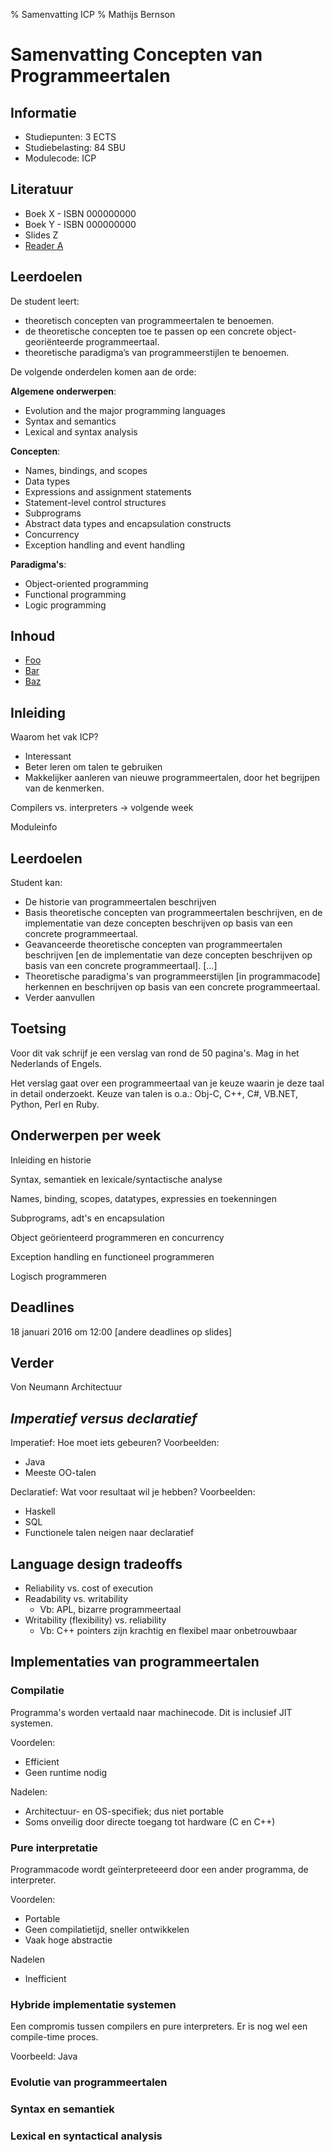 % Samenvatting ICP
% Mathijs Bernson

# Samenvatting Concepten van Programmeertalen

## Informatie

* Studiepunten: 3 ECTS
* Studiebelasting: 84 SBU
* Modulecode: ICP

## Literatuur

* Boek X - ISBN 000000000
* Boek Y - ISBN 000000000
* Slides Z
* [Reader A](http://example.com)

## Leerdoelen

De student leert:

- theoretisch concepten van programmeertalen te benoemen.
- de theoretische concepten toe te passen op een concrete object-georiënteerde programmeertaal.
- theoretische paradigma’s van programmeerstijlen te benoemen.

De volgende onderdelen komen aan de orde:

**Algemene onderwerpen**:

* Evolution and the major programming languages
* Syntax and semantics
* Lexical and syntax analysis

**Concepten**:

* Names, bindings, and scopes
* Data types
* Expressions and assignment statements
* Statement-level control structures
* Subprograms
* Abstract data types and encapsulation constructs
* Concurrency
* Exception handling and event handling

**Paradigma's**:

* Object-oriented programming
* Functional programming
* Logic programming

## Inhoud

* [Foo](#foo)
* [Bar](#bar)
* [Baz](#baz)

## Inleiding

Waarom het vak ICP?

* Interessant
* Beter leren om talen te gebruiken
* Makkelijker aanleren van nieuwe programmeertalen, door het begrijpen van de kenmerken.

Compilers vs. interpreters -> volgende week

Moduleinfo

## Leerdoelen

Student kan:

* De historie van programmeertalen beschrijven
* Basis theoretische concepten van programmeertalen beschrijven, en de implementatie van deze concepten beschrijven op basis van een concrete programmeertaal.
* Geavanceerde theoretische concepten van programmeertalen beschrijven [en de implementatie van deze concepten beschrijven op basis van een concrete programmeertaal]. [...]
* Theoretische paradigma's van programmeerstijlen [in programmacode] herkennen en beschrijven op basis van een concrete programmeertaal.
* Verder aanvullen

## Toetsing

Voor dit vak schrijf je een verslag van rond de 50 pagina's. Mag in het Nederlands of Engels.

Het verslag gaat over een programmeertaal van je keuze waarin je deze taal in detail onderzoekt.
Keuze van talen is o.a.: Obj-C, C++, C#, VB.NET, Python, Perl en Ruby.

## Onderwerpen per week

Inleiding en historie

Syntax, semantiek en lexicale/syntactische analyse

Names, binding, scopes, datatypes, expressies en toekenningen

Subprograms, adt's en encapsulation

Object geörienteerd programmeren en concurrency

Exception handling en functioneel programmeren

Logisch programmeren

## Deadlines

18 januari 2016 om 12:00
[andere deadlines op slides]

## Verder

Von Neumann Architectuur

## *Imperatief versus declaratief*

Imperatief: Hoe moet iets gebeuren?
Voorbeelden:

* Java
* Meeste OO-talen

Declaratief: Wat voor resultaat wil je hebben?
Voorbeelden:

* Haskell
* SQL
* Functionele talen neigen naar declaratief

## Language design tradeoffs

* Reliability vs. cost of execution
* Readability vs. writability
	* Vb: APL, bizarre programmeertaal
* Writability (flexibility) vs. reliability
	* Vb: C++ pointers zijn krachtig en flexibel maar onbetrouwbaar

## Implementaties van programmeertalen

### Compilatie

Programma's worden vertaald naar machinecode. Dit is inclusief JIT systemen.

Voordelen:

* Efficient
* Geen runtime nodig

Nadelen:

* Architectuur- en OS-specifiek; dus niet portable
* Soms onveilig door directe toegang tot hardware (C en C++)

### Pure interpretatie

Programmacode wordt geïnterpreteeerd door een ander programma, de interpreter.

Voordelen:

* Portable
* Geen compilatietijd, sneller ontwikkelen
* Vaak hoge abstractie

Nadelen

* Inefficient

### Hybride implementatie systemen

Een compromis tussen compilers en pure interpreters. Er is nog wel een compile-time proces.

Voorbeeld: Java


### Evolutie van programmeertalen

### Syntax en semantiek

### Lexical en syntactical analysis